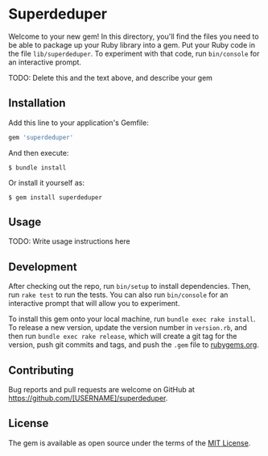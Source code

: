 # Superdeduper

Welcome to your new gem! In this directory, you'll find the files you need to be able to package up your Ruby library into a gem. Put your Ruby code in the file `lib/superdeduper`. To experiment with that code, run `bin/console` for an interactive prompt.

TODO: Delete this and the text above, and describe your gem

## Installation

Add this line to your application's Gemfile:

```ruby
gem 'superdeduper'
```

And then execute:

    $ bundle install

Or install it yourself as:

    $ gem install superdeduper

## Usage

TODO: Write usage instructions here

## Development

After checking out the repo, run `bin/setup` to install dependencies. Then, run `rake test` to run the tests. You can also run `bin/console` for an interactive prompt that will allow you to experiment.

To install this gem onto your local machine, run `bundle exec rake install`. To release a new version, update the version number in `version.rb`, and then run `bundle exec rake release`, which will create a git tag for the version, push git commits and tags, and push the `.gem` file to [rubygems.org](https://rubygems.org).

## Contributing

Bug reports and pull requests are welcome on GitHub at https://github.com/[USERNAME]/superdeduper.


## License

The gem is available as open source under the terms of the [MIT License](https://opensource.org/licenses/MIT).
